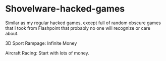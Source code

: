 # Shovelware-hacked-games

Similar as my regular hacked games, except full of random obscure games that I took from Flashpoint that probably no one will recognize or care about. 


3D Sport Rampage: 
Infinite Money

Aircraft Racing:
Start with lots of money. 

